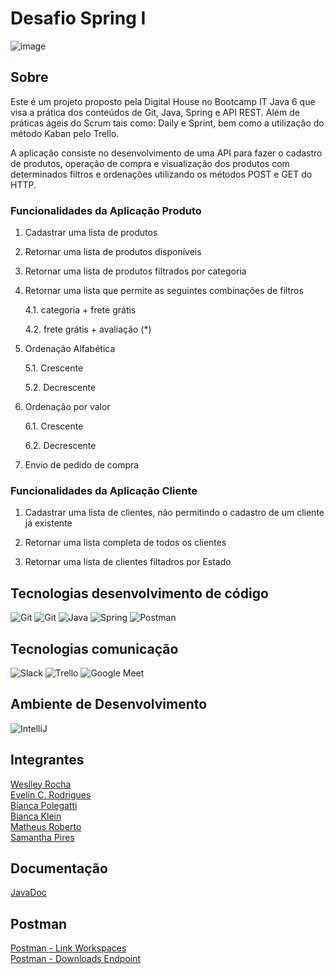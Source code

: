 # Desafio Spring I

![image](https://user-images.githubusercontent.com/108008639/178047534-f8aabf31-d08c-422c-a55c-a4dec1232b4e.png)


## Sobre

Este é um projeto proposto pela Digital House no Bootcamp IT Java 6 que visa a prática dos conteúdos de Git, Java, Spring e API REST. Além de práticas ágeis do Scrum tais como: Daily e Sprint, bem como a utilização do método Kaban pelo Trello.

A aplicação consiste no desenvolvimento de uma API para fazer o cadastro de produtos, operação de compra e visualização dos produtos com determinados filtros e ordenações utilizando os métodos POST e GET do HTTP.


### Funcionalidades da Aplicação Produto

1. Cadastrar uma lista de produtos

2. Retornar uma lista de produtos disponíveis

3. Retornar uma lista de produtos filtrados por categoria

4. Retornar uma lista que permite as seguintes combinações de filtros

	4.1. categoria + frete grátis

	4.2. frete grátis + avaliação (*)

5. Ordenação Alfabética

	5.1. Crescente

	5.2. Decrescente


6. Ordenação por valor

	6.1. Crescente

	6.2. Decrescente  


7. Envio de pedido de compra


### Funcionalidades da Aplicação Cliente

1. Cadastrar uma lista de clientes, não permitindo o cadastro de um cliente já existente

2. Retornar uma lista completa de todos os clientes

3. Retornar uma lista de clientes filtadros por Estado





## Tecnologias desenvolvimento de código
<img src="https://img.icons8.com/color/48/000000/git.png" title= "Git"/>  <img src="https://img.icons8.com/ios-glyphs/48/000000/github.png" title= "Git"/>  <img src="https://img.icons8.com/color/48/000000/java-coffee-cup-logo--v1.png" title= "Java"/>  <img src="https://img.icons8.com/color/48/000000/spring-logo.png" title= "Spring"/>  <img src="https://img.icons8.com/external-tal-revivo-color-tal-revivo/48/000000/external-postman-is-the-only-complete-api-development-environment-logo-color-tal-revivo.png" title= "Postman"/>



## Tecnologias comunicação

<img src="https://img.icons8.com/color/48/000000/slack-new.png" title= "Slack"/> <img src="https://img.icons8.com/color/48/000000/trello.png" title= "Trello"/> <img src="https://img.icons8.com/color/48/000000/google-meet.png" title= "Google Meet"/>


## Ambiente de Desenvolvimento

<img src="https://img.icons8.com/color/48/000000/intellij-idea.png" title="IntelliJ"/>


## Integrantes

[Weslley Rocha](https://github.com/WeslleyRocha)<br> 
[Evelin C. Rodrigues](https://github.com/everodrigues)<br>
[Bianca Polegatti](https://github.com/biancapolegatti)<br> 
[Bianca Klein](https://github.com/bischmitt98)<br>
[Matheus Roberto](https://github.com/matheusaalves)<br> 
[Samantha Pires](https://github.com/SamanthaPiresLuchmannLeal)<br>

## Documentação
[JavaDoc](https://github.com/Vila-java/Desafio_Spring/tree/main/JavaDoc)

## Postman 
[Postman - Link Workspaces](https://go.postman.co/workspace/My-Workspace~ed088188-1514-43a4-884b-e533534cc782/collection/21749168-6961eda0-2cf2-46c2-bb74-c8a834e0165a?action=share&creator=14505463)<br>
[Postman - Downloads Endpoint](https://github.com/Vila-java/Desafio_Spring/tree/main/src/main/resources/data)
